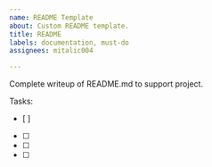 ```yaml
---
name: README Template
about: Custom README template.
title: README
labels: documentation, must-do
assignees: mitalic004

---
```


Complete writeup of README.md to support project.

Tasks:
- [ ] 
- [ ] 
- [ ] 
- [ ]
